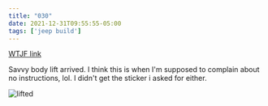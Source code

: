 ```yaml
---
title: "030"
date: 2021-12-31T09:55:55-05:00
tags: ['jeep build']
---
```

[WTJF link](https://wranglertjforum.com/threads/prndls-tj-build-ii-the-green-one.55717/post-1030901)

Savvy body lift arrived. I think this is when I'm supposed to complain about no instructions, lol. I didn't get the sticker i asked for either.

![lifted](/jeep/build-thread/img/200.gif)